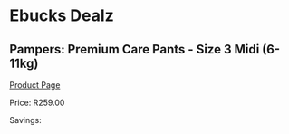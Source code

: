 
# Ebucks Dealz
## Pampers: Premium Care Pants - Size 3 Midi (6-11kg)
[Product Page](https://www.ebucks.com/web/shop/productSelected.do?prodId=1191634880&catId=1186088243)

Price: R259.00

Savings: 


	